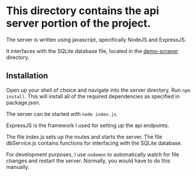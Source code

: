# This directory contains the api server portion of the project.

The server is written using javascript, specifically NodeJS and ExpressJS.

It interfaces with the SQLite database file, located in the [demo-scraper](../demo-scraper) directory.


## Installation

Open up your shell of choice and navigate into the server directory.
Run `npm install`. This will install all of the required dependencies as specified in package.json.

The server can be started with `node index.js`.

ExpressJS is the framework I used for setting up the api endpoints.


The file index.js sets up the routes and starts the server.
The file dbService.js contains functions for interfacing with the SQLite database.

For development purposes, I use `nodemon` to automatically watch for file changes and restart the server. Normally, you would have to do this manually.
